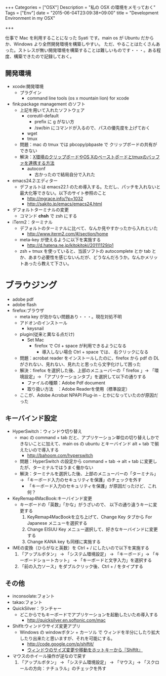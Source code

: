 +++
Categories = ["OSX"]
Description = "私の OSX の環境をメモっておく"
Tags = ["Env"]
date = "2015-06-04T23:09:38+09:00"
title = "Development Environment in my OSX"

+++

仕事で Mac を利用することになった Syati です。main os が Ubuntu だからか、Windows より全然開発環境を構築しやすい。
ただ、やることはたくさんあった。ストレスが無い開発環境を構築することは難しいものです・・・。ある程度、構築できたので記録しておく。
<!--more-->

## 開発環境

-   xcode:開発環境
    -   プラグイン
        -   command line tools (os x mountain lion) for xcode
-   fink:package management のソフト
    -   上記を用いて入れたソフトウェア
        -   coreutil-default
            -   prefix に g がない方
            -   /sw/bin にコマンドが入るので、パスの優先度を上げておく
        -   wget
        -   tmux
    -   問題：mac の tmux では pbcopy/pbpaste で クリップボードの共有ができない
    -   解決：[X環境のクリップボードやOS Xのペーストボードとtmuxのバッファを連携する方法](http://d.hatena.ne.jp/tmatsuu/20111220/1324399472)
        -   autoconf
            -   古かったので結局自分で入れた
-   emacs24.2:エディター
    -   デフォルトは emacs22.1 のため導入する。ただし、パッチを入れないと最大化等できない。以下のサイト参照のこと
        -   <http://mgrace.info/?p=1032>
        -   <http://sakito.jp/emacs/emacs24.html>
-   デフォルトターミナルの変更
    -   コマンド **chsh** で zsh にする
-   iTerm2：ターミナル
    -   デフォルトのターミナルに比べて、なんか見やすかったから入れといた
        -   <http://www.iterm2.com/#/section/home>
    -   meta-key が使えるように以下を実施する
        -   <http://d.hatena.ne.jp/kitokitoki/20111129/p1>
    -   zsh + tmux を使っていると、当該ソフトの autocomplete とか tab とか、あまり必要性を感じないんだが、どうなんだろうか。なんかメリットあったら教えて下さい。

# ブラウジング

-   adobe pdf
-   adobe flash
-   firefox:ブラウザ
    -   meta key が効かない問題あり・・・。現在対処不明
    -   アドオンのインストール
        -   keysnail
    -   plugin(従来と異なる点だけ)
        -   Set Mac
            -   firefox で Ctl + space が利用できるようになる
                -   導入しない場合 Ctrl + space では、 右クリックになる
    -   問題：acrobat reader をインストールしたのに、firefox から pdf の DL がされない、見れない、見れたと思ったら文字化けして困った
    -   解決：firefox を選択した後、上部のメニューバーの「 firefox 」-> 「環境設定」-> 「アプリケーションタブ」を選択して以下の通りする
        -   ファイルの種類：Adobe Pdf document
        -   取り扱い方法　：Adobe Readerを使用（標準設定）
    -   ここが、Adobe Acrobat NPAPI Plug-in `~` とかになっていたのが原因だった

## キーバインド設定

-   HyperSwitch：ウィンドウ切り替え
    -   mac の command + tab だと、アプリケーション単位の切り替えしかできないことに加えて、main os の ubuntu とキーバインド alt + tab で揃えたいので導入する
        -   <http://bahoom.com/hyperswitch>
    -   問題：HyperSwitch の設定から command + tab -> alt + tab に変更したが、ターミナルではうまく働かない
    -   解決：ターミナルを選択した後、上部のメニューバーの「ターミナル」 -> 「キーボード入力のセキュリティを保護」のチェックを外す
        -   「キーボード入力のセキュリティを保護」が原因だったけど、これ何？
-   KeyRemap4MacBook:キーバインド変更
    -   キーボードの「英数」「かな」がうざいので、 以下の通り違うキーに変更する
        1.  KeyRemap4MacBookを立ち上げて、Change Key タブから For Japanese メニューを選択する
        2.  Change EISUU Key メニュー選択して、好きなキーバインドに変更する
        3.  Change KANA key も同様に実施する
-   IMEの変換（ひらがなと英数）を Ctrl + / にしたいので以下を実施する
    1.  「アップルボタン」 -> 「システム環境設定」 -> 「キーボード」-> 「キーボードショートカット」 -> 「キーボードと文字入力」を選択する
    2.  「前の入力ソース」をダブルクリック後、Ctrl + / をタイプする

## その他

-   inconsolate:フォント
-   takao:フォント
-   QuickSilver：ランチャー
    -   どこからでもキーボードでアプリケーションを起動したいため導入する
        -   <http://quicksilver.en.softonic.com/mac>
-   ShifIt:ウィンドウサイズ変更アプリ
    -   Windows の windowボタン + カーソル で ウィンドを半分にしたり拡大したり出来たと思いますが、それを可能にする。
        -   <http://code.google.com/p/shiftit/>
        -   [ウィンドウのサイズ変更や移動をホットキーから『ShiftIt』](http://veadardiary.blog29.fc2.com/blog-entry-2764.html)
-   マウスのホイール操作が逆なので戻す
    1.  「アップルボタン」 -> 「システム環境設定」 -> 「マウス」-> 「スクロールの方向：ナチュラル」のチェックを外す
